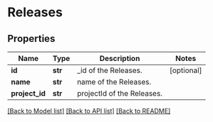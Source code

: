 # Releases

## Properties
Name | Type | Description | Notes
------------ | ------------- | ------------- | -------------
**id** | **str** | _id of the Releases. | [optional] 
**name** | **str** | name of the Releases. | 
**project_id** | **str** | projectId of the Releases. | 

[[Back to Model list]](../README.md#documentation-for-models) [[Back to API list]](../README.md#documentation-for-api-endpoints) [[Back to README]](../README.md)


